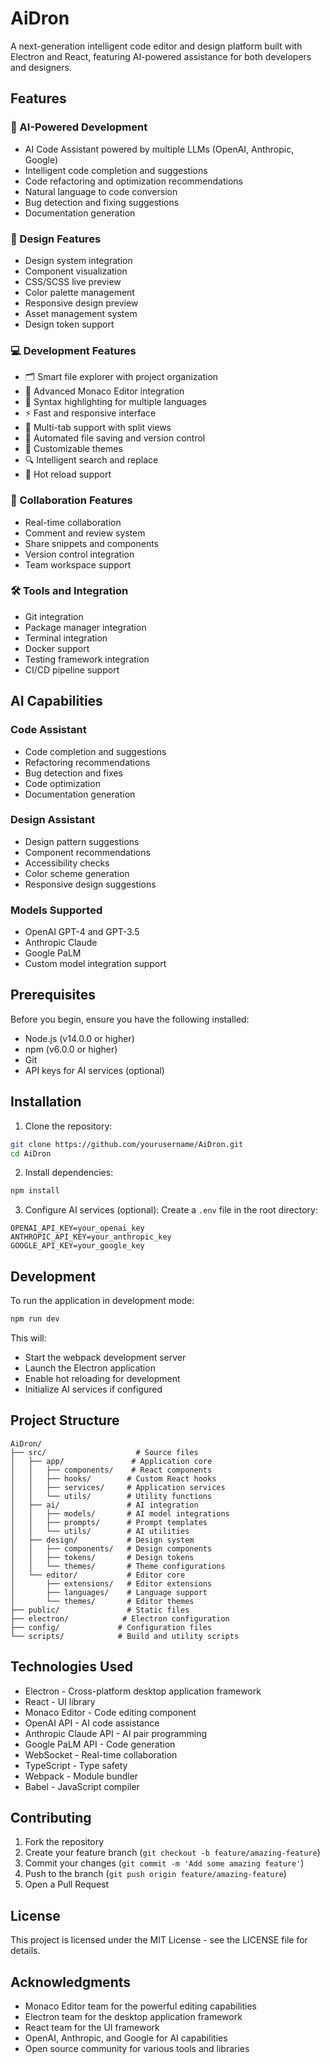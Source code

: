 # AiDron

A next-generation intelligent code editor and design platform built with Electron and React, featuring AI-powered assistance for both developers and designers.

## Features

### 🤖 AI-Powered Development
- AI Code Assistant powered by multiple LLMs (OpenAI, Anthropic, Google)
- Intelligent code completion and suggestions
- Code refactoring and optimization recommendations
- Natural language to code conversion
- Bug detection and fixing suggestions
- Documentation generation

### 🎨 Design Features
- Design system integration
- Component visualization
- CSS/SCSS live preview
- Color palette management
- Responsive design preview
- Asset management system
- Design token support

### 💻 Development Features
- 🗂️ Smart file explorer with project organization
- 📝 Advanced Monaco Editor integration
- 🎨 Syntax highlighting for multiple languages
- ⚡ Fast and responsive interface
- 📑 Multi-tab support with split views
- 💾 Automated file saving and version control
- 🌙 Customizable themes
- 🔍 Intelligent search and replace
- 🔄 Hot reload support

### 🤝 Collaboration Features
- Real-time collaboration
- Comment and review system
- Share snippets and components
- Version control integration
- Team workspace support

### 🛠️ Tools and Integration
- Git integration
- Package manager integration
- Terminal integration
- Docker support
- Testing framework integration
- CI/CD pipeline support

## AI Capabilities

### Code Assistant
- Code completion and suggestions
- Refactoring recommendations
- Bug detection and fixes
- Code optimization
- Documentation generation

### Design Assistant
- Design pattern suggestions
- Component recommendations
- Accessibility checks
- Color scheme generation
- Responsive design suggestions

### Models Supported
- OpenAI GPT-4 and GPT-3.5
- Anthropic Claude
- Google PaLM
- Custom model integration support

## Prerequisites

Before you begin, ensure you have the following installed:
- Node.js (v14.0.0 or higher)
- npm (v6.0.0 or higher)
- Git
- API keys for AI services (optional)

## Installation

1. Clone the repository:
```bash
git clone https://github.com/yourusername/AiDron.git
cd AiDron
```

2. Install dependencies:
```bash
npm install
```

3. Configure AI services (optional):
Create a `.env` file in the root directory:
```env
OPENAI_API_KEY=your_openai_key
ANTHROPIC_API_KEY=your_anthropic_key
GOOGLE_API_KEY=your_google_key
```

## Development

To run the application in development mode:

```bash
npm run dev
```

This will:
- Start the webpack development server
- Launch the Electron application
- Enable hot reloading for development
- Initialize AI services if configured

## Project Structure

```
AiDron/
├── src/                    # Source files
│   ├── app/               # Application core
│   │   ├── components/    # React components
│   │   ├── hooks/        # Custom React hooks
│   │   ├── services/     # Application services
│   │   └── utils/        # Utility functions
│   ├── ai/               # AI integration
│   │   ├── models/       # AI model integrations
│   │   ├── prompts/      # Prompt templates
│   │   └── utils/        # AI utilities
│   ├── design/           # Design system
│   │   ├── components/   # Design components
│   │   ├── tokens/       # Design tokens
│   │   └── themes/       # Theme configurations
│   └── editor/           # Editor core
│       ├── extensions/   # Editor extensions
│       ├── languages/    # Language support
│       └── themes/       # Editor themes
├── public/               # Static files
├── electron/            # Electron configuration
├── config/             # Configuration files
└── scripts/            # Build and utility scripts
```

## Technologies Used

- Electron - Cross-platform desktop application framework
- React - UI library
- Monaco Editor - Code editing component
- OpenAI API - AI code assistance
- Anthropic Claude API - AI pair programming
- Google PaLM API - Code generation
- WebSocket - Real-time collaboration
- TypeScript - Type safety
- Webpack - Module bundler
- Babel - JavaScript compiler

## Contributing

1. Fork the repository
2. Create your feature branch (`git checkout -b feature/amazing-feature`)
3. Commit your changes (`git commit -m 'Add some amazing feature'`)
4. Push to the branch (`git push origin feature/amazing-feature`)
5. Open a Pull Request

## License

This project is licensed under the MIT License - see the LICENSE file for details.

## Acknowledgments

- Monaco Editor team for the powerful editing capabilities
- Electron team for the desktop application framework
- React team for the UI framework
- OpenAI, Anthropic, and Google for AI capabilities
- Open source community for various tools and libraries
